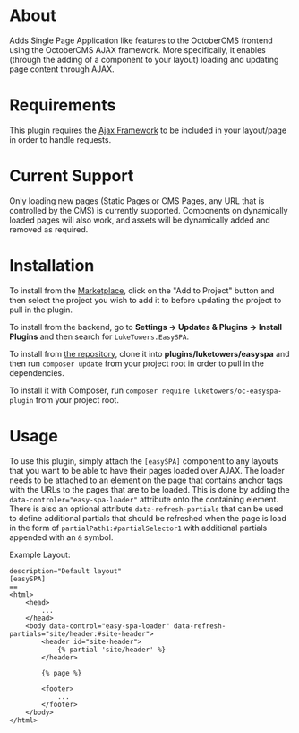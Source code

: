 # About

Adds Single Page Application like features to the OctoberCMS frontend using the OctoberCMS AJAX framework. More specifically, it enables (through the adding of a component to your layout) loading and updating page content through AJAX.

# Requirements

This plugin requires the [Ajax Framework](https://octobercms.com/docs/cms/ajax) to be included in your layout/page in order to handle requests.

# Current Support

Only loading new pages (Static Pages or CMS Pages, any URL that is controlled by the CMS) is currently supported. Components on dynamically loaded pages will also work, and assets will be dynamically added and removed as required.

# Installation

To install from the [Marketplace](https://octobercms.com/plugin/luketowers-easyspa), click on the "Add to Project" button and then select the project you wish to add it to before updating the project to pull in the plugin.

To install from the backend, go to **Settings -> Updates & Plugins -> Install Plugins** and then search for `LukeTowers.EasySPA`.

To install from [the repository](https://github.com/luketowers/oc-easyspa-plugin), clone it into **plugins/luketowers/easyspa** and then run `composer update` from your project root in order to pull in the dependencies.

To install it with Composer, run `composer require luketowers/oc-easyspa-plugin` from your project root.

# Usage

To use this plugin, simply attach the `[easySPA]` component to any layouts that you want to be able to have their pages loaded over AJAX. The loader needs to be attached to an element on the page that contains anchor tags with the URLs to the pages that are to be loaded. This is done by adding the `data-controler="easy-spa-loader"` attribute onto the containing element. There is also an optional attribute `data-refresh-partials` that can be used to define additional partials that should be refreshed when the page is load in the form of `partialPath1:#partialSelector1` with additional partials appended with an `&` symbol.

Example Layout:

```
description="Default layout"
[easySPA]
==
<html>
    <head>
        ...
    </head>
    <body data-control="easy-spa-loader" data-refresh-partials="site/header:#site-header">
        <header id="site-header">
            {% partial 'site/header' %}
        </header>

        {% page %}

        <footer>
            ...
        </footer>
    </body>
</html>
```
